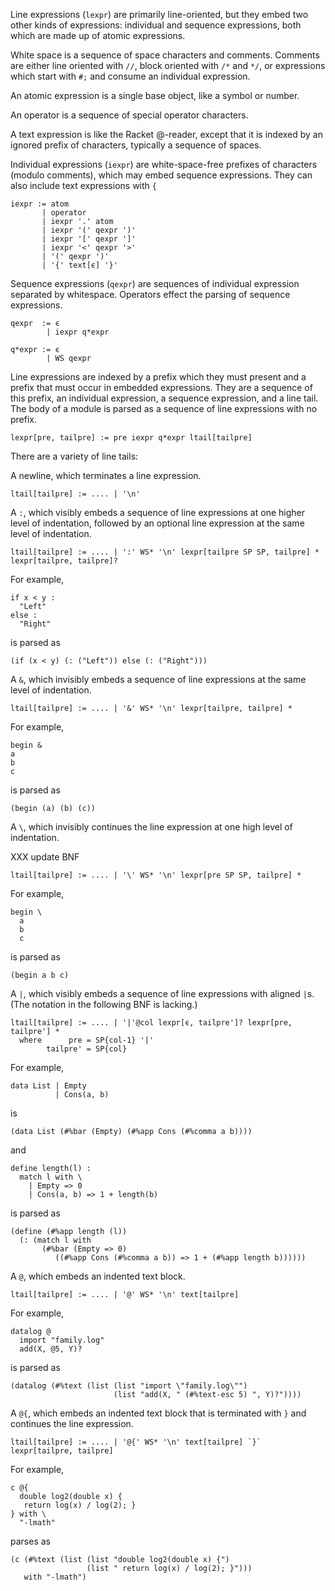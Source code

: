 Line expressions (`lexpr`) are primarily line-oriented, but they embed
two other kinds of expressions: individual and sequence expressions,
both which are made up of atomic expressions.

White space is a sequence of space characters and comments. Comments
are either line oriented with `//`, block oriented with `/*` and
`*/`, or expressions which start with `#;` and consume an individual
expression.

An atomic expression is a single base object, like a symbol or
number.

An operator is a sequence of special operator characters.

A text expression is like the Racket @-reader, except that it is
indexed by an ignored prefix of characters, typically a sequence of
spaces.

Individual expressions (`iexpr`) are white-space-free prefixes of
characters (modulo comments), which may embed sequence
expressions. They can also include text expressions with `{`

```bnf
iexpr := atom
       | operator
       | iexpr '.' atom
       | iexpr '(' qexpr ')'
       | iexpr '[' qexpr ']'
       | iexpr '<' qexpr '>'
       | '(' qexpr ')'
       | '{' text[ϵ] '}'
```

Sequence expressions (`qexpr`) are sequences of individual expression
separated by whitespace. Operators effect the parsing of sequence
expressions.

```bnf
qexpr  := ϵ
        | iexpr q*expr

q*expr := ϵ
        | WS qexpr
```

Line expressions are indexed by a prefix which they must present and a
prefix that must occur in embedded expressions. They are a sequence of
this prefix, an individual expression, a sequence expression, and a
line tail. The body of a module is parsed as a sequence of line
expressions with no prefix.

```bnf
lexpr[pre, tailpre] := pre iexpr q*expr ltail[tailpre]
```

There are a variety of line tails:

A newline, which terminates a line expression.

```bnf
ltail[tailpre] := .... | '\n'
```

A `:`, which visibly embeds a sequence of line expressions at one
higher level of indentation, followed by an optional line expression
at the same level of indentation.

```bnf
ltail[tailpre] := .... | ':' WS* '\n' lexpr[tailpre SP SP, tailpre] * lexpr[tailpre, tailpre]?
```

For example,

```lexpr
if x < y :
  "Left"
else :
  "Right"
```

is parsed as

```sexpr
(if (x < y) (: ("Left")) else (: ("Right")))
```

A `&`, which invisibly embeds a sequence of line expressions at the
same level of indentation.

```bnf
ltail[tailpre] := .... | '&' WS* '\n' lexpr[tailpre, tailpre] *
```

For example,

```lexpr
begin &
a
b
c
```

is parsed as

```sexpr
(begin (a) (b) (c))
```

A `\`, which invisibly continues the line expression at one
high level of indentation.

XXX update BNF

```bnf
ltail[tailpre] := .... | '\' WS* '\n' lexpr[pre SP SP, tailpre] *
```

For example,

```lexpr
begin \
  a
  b
  c
```

is parsed as

```sexpr
(begin a b c)
```

A `|`, which visibly embeds a sequence of line expressions with
aligned `|`s. (The notation in the following BNF is lacking.)

```bnf
ltail[tailpre] := .... | '|'@col lexpr[ϵ, tailpre']? lexpr[pre, tailpre'] *
  where      pre = SP{col-1} '|'
        tailpre' = SP{col}
```

For example,

```lexpr
data List | Empty
          | Cons(a, b)
```

is

```sexpr
(data List (#%bar (Empty) (#%app Cons (#%comma a b))))
```

and

```lexpr
define length(l) :
  match l with \
    | Empty => 0
    | Cons(a, b) => 1 + length(b)
```

is parsed as

```sexpr
(define (#%app length (l))
  (: (match l with 
       (#%bar (Empty => 0)
          ((#%app Cons (#%comma a b)) => 1 + (#%app length b))))))
```

A `@`, which embeds an indented text block.

```bnf
ltail[tailpre] := .... | '@' WS* '\n' text[tailpre]
```

For example,

```lexpr
datalog @
  import "family.log"
  add(X, @5, Y)?
```

is parsed as

```sexpr
(datalog (#%text (list (list "import \"family.log\"")
                       (list "add(X, " (#%text-esc 5) ", Y)?"))))
```

A `@{`, which embeds an indented text block that is
terminated with `}` and continues the line expression.

```bnf
ltail[tailpre] := .... | '@{' WS* '\n' text[tailpre] `}` lexpr[tailpre, tailpre]
```

For example,

```lexpr
c @{
  double log2(double x) {
   return log(x) / log(2); }
} with \
  "-lmath"
```

parses as

```sexpr
(c (#%text (list (list "double log2(double x) {")
                 (list " return log(x) / log(2); }")))
   with "-lmath")
```

